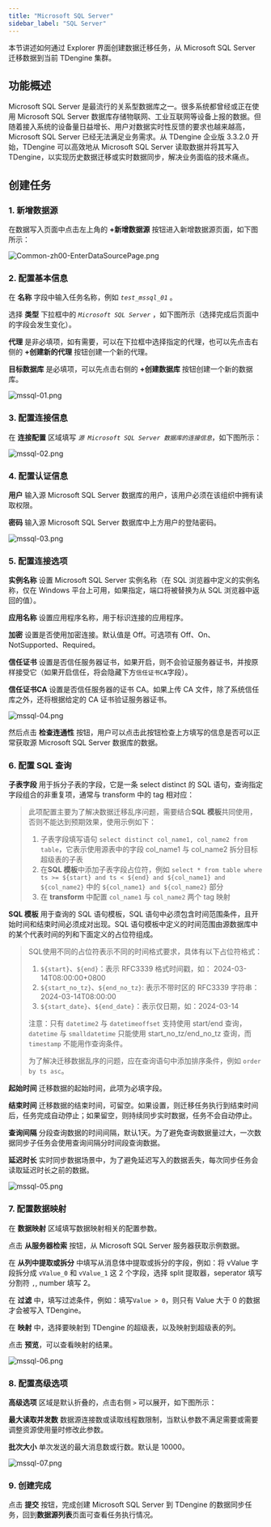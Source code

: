 ```yaml
---
title: "Microsoft SQL Server"
sidebar_label: "SQL Server"
---
```


本节讲述如何通过 Explorer 界面创建数据迁移任务，从 Microsoft SQL Server 迁移数据到当前 TDengine 集群。

## 功能概述

Microsoft SQL Server 是最流行的关系型数据库之一。很多系统都曾经或正在使用 Microsoft SQL Server 数据库存储物联网、工业互联网等设备上报的数据。但随着接入系统的设备量日益增长、用户对数据实时性反馈的要求也越来越高，Microsoft SQL Server 已经无法满足业务需求。从 TDengine 企业版 3.3.2.0 开始，TDengine 可以高效地从 Microsoft SQL Server 读取数据并将其写入 TDengine，以实现历史数据迁移或实时数据同步，解决业务面临的技术痛点。

## 创建任务

### 1. 新增数据源

在数据写入页面中点击左上角的 **+新增数据源** 按钮进入新增数据源页面，如下图所示：

![Common-zh00-EnterDataSourcePage.png](./pic/Common-zh00-EnterDataSourcePage.png "进入新增数据源页面")

### 2. 配置基本信息

在 **名称** 字段中输入任务名称，例如 *`test_mssql_01`* 。

选择 **类型** 下拉框中的 *`Microsoft SQL Server`* ，如下图所示（选择完成后页面中的字段会发生变化）。

**代理** 是非必填项，如有需要，可以在下拉框中选择指定的代理，也可以先点击右侧的 **+创建新的代理** 按钮创建一个新的代理。

**目标数据库** 是必填项，可以先点击右侧的 **+创建数据库** 按钮创建一个新的数据库。

![mssql-01.png](./pic/mssql-01.png "选择数据源类型为 Microsoft SQL Server")

### 3. 配置连接信息

在 **连接配置** 区域填写 *`源 Microsoft SQL Server 数据库的连接信息`*，如下图所示：

![mssql-02.png](./pic/mssql-02.png "填写源 Microsoft SQL Server 数据库的连接信息")

### 4. 配置认证信息

**用户** 输入源 Microsoft SQL Server 数据库的用户，该用户必须在该组织中拥有读取权限。  

**密码** 输入源 Microsoft SQL Server 数据库中上方用户的登陆密码。 

![ mssql-03.png](./pic/mssql-03.png "配置认证信息")  

### 5. 配置连接选项

**实例名称** 设置 Microsoft SQL Server 实例名称（在 SQL 浏览器中定义的实例名称，仅在 Windows 平台上可用，如果指定，端口将被替换为从 SQL 浏览器中返回的值）。

**应用名称** 设置应用程序名称，用于标识连接的应用程序。

**加密** 设置是否使用加密连接。默认值是 Off。可选项有 Off、On、NotSupported、Required。

**信任证书** 设置是否信任服务器证书，如果开启，则不会验证服务器证书，并按原样接受它（如果开启信任，将会隐藏下方`信任证书CA`字段）。

**信任证书CA** 设置是否信任服务器的证书 CA。如果上传 CA 文件，除了系统信任库之外，还将根据给定的 CA 证书验证服务器证书。

![ mssql-04.png](./pic/mssql-04.png "配置连接选项")
  
然后点击 **检查连通性** 按钮，用户可以点击此按钮检查上方填写的信息是否可以正常获取源 Microsoft SQL Server 数据库的数据。

### 6. 配置 SQL 查询

**子表字段** 用于拆分子表的字段，它是一条 select distinct 的 SQL 语句，查询指定字段组合的非重复项，通常与 transform 中的 tag 相对应：
> 此项配置主要为了解决数据迁移乱序问题，需要结合**SQL 模板**共同使用，否则不能达到预期效果，使用示例如下：
> 1. 子表字段填写语句 `select distinct col_name1, col_name2 from table`，它表示使用源表中的字段 col_name1 与 col_name2 拆分目标超级表的子表
> 2. 在**SQL 模板**中添加子表字段占位符，例如 `select * from table where ts >= ${start} and ts < ${end} and ${col_name1} and ${col_name2}` 中的 `${col_name1} and ${col_name2}` 部分
> 3. 在 **transform** 中配置 `col_name1` 与 `col_name2` 两个 tag 映射

**SQL 模板** 用于查询的 SQL 语句模板，SQL 语句中必须包含时间范围条件，且开始时间和结束时间必须成对出现。SQL 语句模板中定义的时间范围由源数据库中的某个代表时间的列和下面定义的占位符组成。
> SQL使用不同的占位符表示不同的时间格式要求，具体有以下占位符格式：
> 1. `${start}`、`${end}`：表示 RFC3339 格式时间戳，如： 2024-03-14T08:00:00+0800
> 2. `${start_no_tz}`、`${end_no_tz}`: 表示不带时区的 RFC3339 字符串：2024-03-14T08:00:00
> 3. `${start_date}`、`${end_date}`：表示仅日期，如：2024-03-14
> 
> 注意：只有 `datetime2` 与 `datetimeoffset` 支持使用 start/end 查询，`datetime` 与 `smalldatetime` 只能使用 start_no_tz/end_no_tz 查询，而 `timestamp` 不能用作查询条件。
>
> 为了解决迁移数据乱序的问题，应在查询语句中添加排序条件，例如 `order by ts asc`。

**起始时间** 迁移数据的起始时间，此项为必填字段。

**结束时间** 迁移数据的结束时间，可留空。如果设置，则迁移任务执行到结束时间后，任务完成自动停止；如果留空，则持续同步实时数据，任务不会自动停止。

**查询间隔** 分段查询数据的时间间隔，默认1天。为了避免查询数据量过大，一次数据同步子任务会使用查询间隔分时间段查询数据。

**延迟时长** 实时同步数据场景中，为了避免延迟写入的数据丢失，每次同步任务会读取延迟时长之前的数据。

![ mssql-05.png](./pic/mssql-05.png "配置数据采集") 

### 7. 配置数据映射

在 **数据映射** 区域填写数据映射相关的配置参数。

点击 **从服务器检索** 按钮，从 Microsoft SQL Server 服务器获取示例数据。

在 **从列中提取或拆分** 中填写从消息体中提取或拆分的字段，例如：将 vValue 字段拆分成 `vValue_0` 和 `vValue_1` 这 2 个字段，选择 split 提取器，seperator 填写分割符 `,`, number 填写 2。

在 **过滤** 中，填写过滤条件，例如：填写`Value > 0`，则只有 Value 大于 0 的数据才会被写入 TDengine。

在 **映射** 中，选择要映射到 TDengine 的超级表，以及映射到超级表的列。

点击 **预览**，可以查看映射的结果。

![mssql-06.png](pic/mssql-06.png)

### 8. 配置高级选项

**高级选项** 区域是默认折叠的，点击右侧 `>` 可以展开，如下图所示：

**最大读取并发数** 数据源连接数或读取线程数限制，当默认参数不满足需要或需要调整资源使用量时修改此参数。

**批次大小** 单次发送的最大消息数或行数。默认是 10000。

![mssql-07.png](pic/mssql-07.png)

### 9. 创建完成

点击 **提交** 按钮，完成创建  Microsoft SQL Server 到 TDengine 的数据同步任务，回到**数据源列表**页面可查看任务执行情况。
